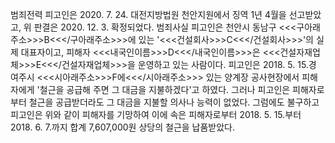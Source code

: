범죄전력
피고인은 2020. 7. 24. 대전지방법원 천안지원에서 징역 1년 4월을 선고받았고, 위 판결은 2020. 12. 3. 확정되었다.
범죄사실
피고인은 천안시 동남구 <<<구아래주소>>>B<<</구아래주소>>>에 있는 '<<<건설회사>>>C<<</건설회사>>>'의 실제 대표자이고, 피해자 <<<내국인이름>>>D<<</내국인이름>>>은 <<<건설자재업체>>>E<<</건설자재업체>>>을 운영하고 있는 사람이다.
피고인은 2018. 5. 15.경 여주시 <<<시아래주소>>>F에<<</시아래주소>>> 있는 양계장 공사현장에서 피해자에게 '철근을 공급해 주면 그 대금을 지불하겠다'고 하였다.
그러나 피고인은 피해자로부터 철근을 공급받더라도 그 대금을 지불할 의사나 능력이 없었다.
그럼에도 불구하고 피고인은 위와 같이 피해자를 기망하여 이에 속은 피해자로부터 2018. 5. 15.부터 2018. 6. 7.까지 합계 7,607,000원 상당의 철근을 납품받았다.